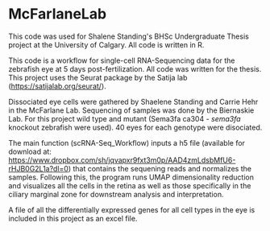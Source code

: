 # McFarlaneLab
This code was used for Shalene Standing's BHSc Undergraduate Thesis project at the University of Calgary. All code is written in R. 

This code is a workflow for single-cell RNA-Sequencing data for the zebrafish eye at 5 days post-fertilization. All code was written for the thesis. This project uses the Seurat package by the Satija lab (https://satijalab.org/seurat/). 

Dissociated eye cells were gathered by Shaelene Standing and Carrie Hehr in the McFarlane Lab. Sequencing of samples was done by the Biernaskie Lab. For this project wild type and mutant (Sema3fa ca304 - _sema3fa_ knockout zebrafish were used). 40 eyes for each genotype were disociated.

The main function (scRNA-Seq_Workflow) inputs a h5 file (available for download at: https://www.dropbox.com/sh/jqvapxr9fxt3m0p/AAD4zmLdsbMfU6-rHJB0G2L1a?dl=0) that contains the sequening reads and normalizes the samples. Following this, the program runs UMAP dimensionality reduction and visualizes all the cells in the retina as well as those specifically in the ciliary marginal zone for downstream analysis and interpretation.

A file of all the differentially expressed genes for all cell types in the eye is included in this project as an excel file. 
